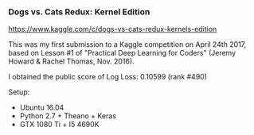 ### Dogs vs. Cats Redux: Kernel Edition

https://www.kaggle.com/c/dogs-vs-cats-redux-kernels-edition

This was my first submission to a Kaggle competition on April 24th 2017, based on Lesson #1 of "Practical Deep Learning for Coders" (Jeremy Howard & Rachel Thomas, Nov. 2016).

I obtained the public score of Log Loss: 0.10599 (rank #490)

Setup:
- Ubuntu 16.04
- Python 2.7 + Theano + Keras
- GTX 1080 Ti + I5 4690K
